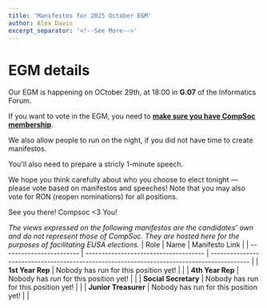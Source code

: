 ```yaml
---
title: 'Manifestos for 2025 October EGM'
author: Alex Davis
excerpt_separator: '<!--See More-->'
---
```

# EGM details
Our EGM is happening on OCtober 29th, at 18:00 in **G.07** of the Informatics Forum.

If you want to vote in the EGM, you need to **[make sure you have CompSoc membership](https://www.eusa.ed.ac.uk/activities/view/compsoc)**.

We also allow people to run on the night, if you did not have time to create manifestos.

You'll also need to prepare a stricly 1-minute speech.

We hope you think carefully about who you choose to elect tonight — please vote based on manifestos and speeches! Note that you may also vote for RON (reopen nominations) for all positions.

See you there!
Compsoc <3 You!

_The views expressed on the following manifestos are the candidates' own and do not represent those of CompSoc. They are hosted here for the purposes of facilitating EUSA elections._
| Role                     | Name                                  | Manifesto Link                                                                             |
| ------------------------ | ------------------------------------- | ------------------------------------------------------------------------------------------ |
| **1st Year Rep**         | Nobody has run for this position yet! |                                                                                            |
| **4th Year Rep**         | Nobody has run for this position yet! |                                                                                            |
| **Social Secretary**     | Nobody has run for this position yet! |                                                                                            |
| **Junior Treasurer**     | Nobody has run for this position yet! |                                                                                            |
